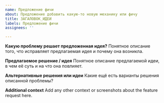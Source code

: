 ```yaml
---
name: Предложение фичи
about: Предложение добавить какую-то новую механику или фичу
title: ЗАГАЛОВОК_ИДЕИ
labels: Предложение фичи
assignees: ''

---
```


**Какую проблему решает предложенная идея?**
Понятное описание того, что исправляет предлагаемая идея и почему она возникла.

**Предлагаемое решение / идея**
Понятное описание предлагаемой идеи, в чем её суть и на что она повлияет.

**Альтернативные решения или идеи**
Какие ещё есть варианты решения описанной проблемы?

**Additional context**
Add any other context or screenshots about the feature request here.
